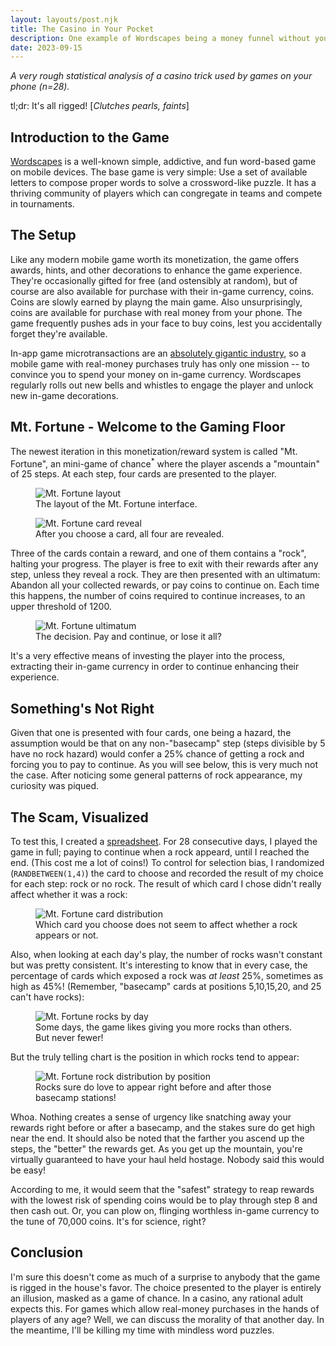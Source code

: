 ```yaml
---
layout: layouts/post.njk
title: The Casino in Your Pocket
description: One example of Wordscapes being a money funnel without you even realizing it.
date: 2023-09-15
---
```


_A very rough statistical analysis of a casino trick used by games on your phone (n=28)._

tl;dr: It's all rigged! [_Clutches pearls, faints_]

## Introduction to the Game


[Wordscapes](https://en.wikipedia.org/wiki/Wordscapes) is a well-known simple, addictive, and fun word-based game on mobile devices. The base game is very simple: Use a set of available letters to compose proper words to solve a crossword-like puzzle. It has a thriving community of players which can congregate in teams and compete in tournaments.

## The Setup

Like any modern mobile game worth its monetization, the game offers awards, hints, and other decorations to enhance the game experience. They're occasionally gifted for free (and ostensibly at random), but of course are also available for purchase with their in-game currency, coins. Coins are slowly earned by playng the main game. Also  unsurprisingly, coins are available for purchase with real money from your phone. The game frequently pushes ads in your face to buy coins, lest you accidentally forget they're available.

In-app game microtransactions are an [absolutely gigantic industry](https://medium.com/shopify-gaming/mobile-gaming-is-a-50b-industry-but-only-5-of-players-are-spending-money-f7f3375dd959), so a mobile game with real-money purchases truly has only one mission -- to convince you to spend your money on in-game currency. Wordscapes regularly rolls out new bells and whistles to engage the player and unlock new in-game decorations. 

## Mt. Fortune - Welcome to the Gaming Floor

The newest iteration in this monetization/reward system is called "Mt. Fortune", an mini-game of chance<sup>*</sup> where the player ascends a "mountain" of 25 steps. At each step, four cards are presented to the player. 

<figure>
  <img src="/img/mt-fortune-1.png" alt="Mt. Fortune layout" />
  <figcaption>The layout of the Mt. Fortune interface.</figcaption>
</figure>

<figure>
  <img src="/img/mt-fortune-2.png" alt="Mt. Fortune card reveal" />
  <figcaption>After you choose a card, all four are revealed.</figcaption>
</figure>

Three of the cards contain a reward, and one of them contains a "rock", halting your progress. The player is free to exit with their rewards after any step, unless they reveal a rock. They are then presented with an ultimatum: Abandon all your collected rewards, or pay coins to continue on. Each time this happens, the number of coins required to continue increases, to an upper threshold of 1200.

<figure>
  <img src="/img/mt-fortune-3.png" alt="Mt. Fortune ultimatum" />
  <figcaption>The decision. Pay and continue, or lose it all?</figcaption>
</figure>

It's a very effective means of investing the player into the process, extracting their in-game currency in order to continue enhancing their experience.

## Something's Not Right

Given that one is presented with four cards, one being a hazard, the assumption would be that on any non-"basecamp" step (steps divisible by 5 have no rock hazard) would confer a 25% chance of getting a rock and forcing you to pay to continue. As you will see below, this is very much not the case. After noticing some general patterns of rock appearance, my curiosity was piqued.

## The Scam, Visualized

To test this, I created a [spreadsheet](/img/mt-fortune.xlsx). For 28 consecutive days, I played the game in full; paying to continue when a rock appeard, until I reached the end. (This cost me a lot of coins!) To control for selection bias, I randomized (`RANDBETWEEN(1,4)`) the card to choose and recorded the result of my choice for each step: rock or no rock. The result of which card I chose didn't really affect whether it was a rock:

<figure class="chart">
  <img src="/img/mt-fortune-by-card.png" alt="Mt. Fortune card distribution" />
  <figcaption>Which card you choose does not seem to affect whether a rock appears or not.</figcaption>
</figure>

Also, when looking at each day's play, the number of rocks wasn't constant but was pretty consistent. It's interesting to know that in every case, the percentage of cards which exposed a rock was _at least_ 25%, sometimes as high as 45%! (Remember, "basecamp" cards at positions 5,10,15,20, and 25 can't have rocks):

<figure class="chart">
  <img src="/img/mt-fortune-by-date.png" alt="Mt. Fortune rocks by day" />
  <figcaption>Some days, the game likes giving you more rocks than others. But never fewer!</figcaption>
</figure>

But the truly telling chart is the position in which rocks tend to appear:

<figure class="chart">
  <img src="/img/mt-fortune-by-level.png" alt="Mt. Fortune rock distribution by position" />
  <figcaption>Rocks sure do love to appear right before and after those basecamp stations!</figcaption>
</figure>

Whoa. Nothing creates a sense of urgency like snatching away your rewards right before or after a basecamp, and the stakes sure do get high near the end. It should also be noted that the farther you ascend up the steps, the "better" the rewards get. As you get up the mountain, you're virtually guaranteed to have your haul held hostage. Nobody said this would be easy!

According to me, it would seem that the "safest" strategy to reap rewards with the lowest risk of spending coins would be to play through step 8 and then cash out. Or, you can plow on, flinging worthless in-game currency to the tune of 70,000 coins. It's for science, right?

## Conclusion

I'm sure this doesn't come as much of a surprise to anybody that the game is rigged in the house's favor. The choice presented to the player is entirely an illusion, masked as a game of chance. In a casino, any rational adult expects this. For games which allow real-money purchases in the hands of players of any age? Well, we can discuss the morality of that another day. In the meantime, I'll be killing my time with mindless word puzzles.
